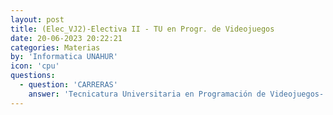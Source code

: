 ```yaml
---
layout: post
title: (Elec_VJ2)-Electiva II - TU en Progr. de Videojuegos
date: 20-06-2023 20:22:21
categories: Materias
by: 'Informatica UNAHUR'
icon: 'cpu'
questions:
  - question: 'CARRERAS'
    answer: 'Tecnicatura Universitaria en Programación de Videojuegos-'
---
```

